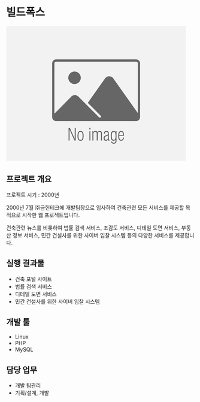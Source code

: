 # 빌드폭스
![대표 이미지](/images/no-image.jpg)

## 프로젝트 개요
프로젝트 시기 : 2000년

2000년 7월 ㈜금헌테크에 개발팀장으로 입사하여 건축관련 모든 서비스를 제공할 목적으로 시작한 웹 프로젝트입니다.

건축관련 뉴스를 비롯하여 법률 검색 서비스, 조감도 서비스, 디테일 도면 서비스, 부동산 정보 서비스, 민간 건설사를 위한 사이버 입찰 시스템 등의 다양한 서비스를 제공합니다.

## 실행 결과물
* 건축 포털 사이트
* 법률 검색 서비스
* 디테일 도면 서비스
* 민간 건설사를 위한 사이버 입찰 시스템

## 개발 툴
* Linux
* PHP
* MySQL

## 담당 업무
* 개발 팀관리
* 기획/설계, 개발